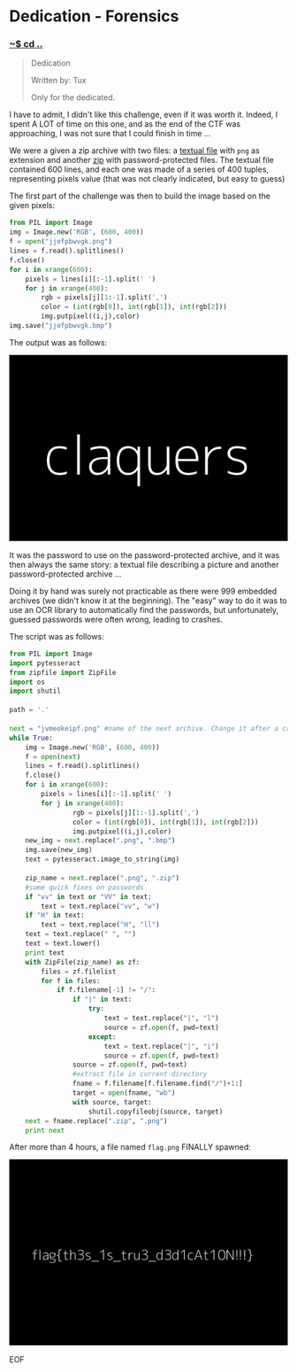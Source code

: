 # Dedication - Forensics

### [~$ cd ..](../)

>Dedication
>
>Written by: Tux
>
>Only for the dedicated.

I have to admit, I didn't like this challenge, even if it was worth it. Indeed, I spent A LOT of time on this one, and as the end of the CTF was approaching, I was not sure that I could finish in time ...

We were a given a zip archive with two files: a [textual file](jjofpbwvgk.png) with `png` as extension and another [zip](jjofpbwvgk.zip) with password-protected files. The textual file contained 600 lines, and each one was made of a series of 400 tuples, representing pixels value (that was not clearly indicated, but easy to guess)

The first part of the challenge was then to build the image based on the given pixels:

```python
from PIL import Image
img = Image.new('RGB', (600, 400))
f = open("jjofpbwvgk.png")
lines = f.read().splitlines()
f.close()
for i in xrange(600):
    pixels = lines[i][:-1].split(' ')
    for j in xrange(400):
        rgb = pixels[j][1:-1].split(',')
        color = (int(rgb[0]), int(rgb[1]), int(rgb[2]))
        img.putpixel((i,j),color)
img.save("jjofpbwvgk.bmp")
```

The output was as follows:

![jjofpbwvgk.bmp](jjofpbwvgk.bmp)

It was the password to use on the password-protected archive, and it was then always the same story: a textual file describing a picture and another password-protected archive ...

Doing it by hand was surely not practicable as there were 999 embedded archives (we didn't know it at the beginning). The "easy" way to do it was to use an OCR library to automatically find the passwords, but unfortunately, guessed passwords were often wrong, leading to crashes.

The script was as follows:

```python
from PIL import Image
import pytesseract
from zipfile import ZipFile
import os
import shutil

path = '.'

next = "jvmeokeipf.png" #name of the next archive. Change it after a crash
while True:
    img = Image.new('RGB', (600, 400))
    f = open(next)
    lines = f.read().splitlines()
    f.close()
    for i in xrange(600):
        pixels = lines[i][:-1].split(' ')
        for j in xrange(400):
                rgb = pixels[j][1:-1].split(',')
                color = (int(rgb[0]), int(rgb[1]), int(rgb[2]))
                img.putpixel((i,j),color)
    new_img = next.replace(".png", ".bmp")
    img.save(new_img)
    text = pytesseract.image_to_string(img)

    zip_name = next.replace(".png", ".zip")
    #some quick fixes on passwords
    if "vv" in text or "VV" in text:
        text = text.replace("vv", "w")
    if "H" in text:
        text = text.replace("H", "ll")
    text = text.replace(" ", "")
    text = text.lower()
    print text
    with ZipFile(zip_name) as zf:
        files = zf.filelist
        for f in files:
            if f.filename[-1] != "/":
                if "|" in text:
                    try:
                        text = text.replace("|", "l")
                        source = zf.open(f, pwd=text)
                    except:
                        text = text.replace("|", "i")
                        source = zf.open(f, pwd=text)
                source = zf.open(f, pwd=text)
                #extract file in current directory
                fname = f.filename[f.filename.find("/")+1:]
                target = open(fname, "wb")
                with source, target:
                    shutil.copyfileobj(source, target)
    next = fname.replace(".zip", ".png")
    print next
```

After more than 4 hours, a file named `flag.png` FINALLY spawned:

![flag.png](flag.png)

EOF
